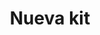 ---
title: Nueva kit
date: 
draft: false

# descripcion
description : Aros pasantes trepadores. Precio por par. Se ajusta detrás del lóbulo sin tuerquita. En plata 925.

materials: Plata 925

color: 

dimensions: Largo total 2.5cm

code: 01-05-0883

type: "Aros"

categories: []

price: $2.480,00

price_eftvo: $2.105,00

# Images
# first image will be shown in the product page
images:
  # - image: "images/path_to_image"
  # La ubicacion de las imagenes es imagenes/Aros/Aros.Trepadores/01-05-0883-nueva-kit
  - image: "./images/aros/trepadores/01-05-0883-nueva-kit_a.jpg"
  - image: "./images/aros/trepadores/01-05-0883-nueva-kit_b.jpg"
---